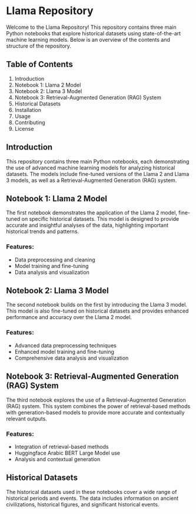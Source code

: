# Llama Repository

Welcome to the Llama Repository! This repository contains three main Python notebooks that explore historical datasets using state-of-the-art machine learning models. Below is an overview of the contents and structure of the repository.

## Table of Contents

1. Introduction
2. Notebook 1: Llama 2 Model
3. Notebook 2: Llama 3 Model
4. Notebook 3: Retrieval-Augmented Generation (RAG) System
5. Historical Datasets
6. Installation
7. Usage
8. Contributing
9. License

## Introduction

This repository contains three main Python notebooks, each demonstrating the use of advanced machine learning models for analyzing historical datasets. The models include fine-tuned versions of the Llama 2 and Llama 3 models, as well as a Retrieval-Augmented Generation (RAG) system.

## Notebook 1: Llama 2 Model

The first notebook demonstrates the application of the Llama 2 model, fine-tuned on specific historical datasets. This model is designed to provide accurate and insightful analyses of the data, highlighting important historical trends and patterns.

### Features:
- Data preprocessing and cleaning
- Model training and fine-tuning
- Data analysis and visualization

## Notebook 2: Llama 3 Model

The second notebook builds on the first by introducing the Llama 3 model. This model is also fine-tuned on historical datasets and provides enhanced performance and accuracy over the Llama 2 model.

### Features:
- Advanced data preprocessing techniques
- Enhanced model training and fine-tuning
- Comprehensive data analysis and visualization

## Notebook 3: Retrieval-Augmented Generation (RAG) System

The third notebook explores the use of a Retrieval-Augmented Generation (RAG) system. This system combines the power of retrieval-based methods with generation-based models to provide more accurate and contextually relevant outputs.

### Features:
- Integration of retrieval-based methods
- Huggingface Arabic BERT Large Model use
- Analysis and contextual generation

## Historical Datasets

The historical datasets used in these notebooks cover a wide range of historical periods and events. The data includes information on ancient civilizations, historical figures, and significant historical events.

